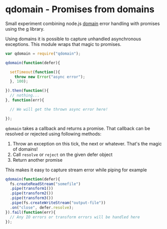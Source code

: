 
# qdomain - Promises from domains

Small experiment combining node.js [domain][] error handling with promises
using the [q][] library.

Using domains it is possible to capture unhandled asynchronous exceptions.
This module wraps that magic to promises.

```javascript
var qdomain = require("qdomain");

qdomain(function(defer){

  setTimeout(function(){
    throw new Error("async error");
  }, 100);

}).then(function(){
  // nothing...
}, function(err){

  // We will get the thrown async error here!

});
```

`qdomain` takes a callback and returns a promise. That callback can be resolved
or rejected using following methods:

  1. Throw an exception on this tick, the next or whatever. That's the magic
     of domains!
  2. Call `resolve` or `reject` on the given defer object
  3. Return another promise

This makes it easy to capture stream error while piping for example

```javascript
qdomain(function(defer){
  fs.createReadStream("somefile")
  .pipe(transform1())
  .pipe(transform2())
  .pipe(transform3())
  .pipe(fs.createWriteStream("output-file"))
  .on("close", defer.resolve);
}).fail(function(err){
  // Any IO errors or transform errors will be handled here
});
```

[domain]: http://nodejs.org/api/domain.html
[q]: https://github.com/kriskowal/q
